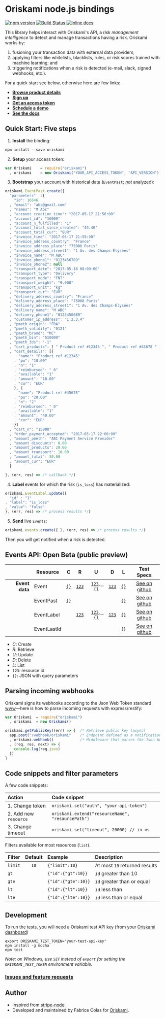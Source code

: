 # Oriskami node.js bindings 
[![npm version](https://badge.fury.io/js/oriskami.svg)](https://badge.fury.io/js/oriskami)
[![Build Status](https://travis-ci.org/oriskami/oriskami-node.png?branch=master)](https://travis-ci.org/oriskami/oriskami-node)
[![Inline docs](http://inch-ci.org/github/oriskami/oriskami-node.svg?branch=master)](http://inch-ci.org/github/oriskami/oriskami-node)
 

This library helps interact with Oriskami's API, a *risk management intelligence* 
to detect and manage transactions having a risk. Oriskami works by:
1. fusioning your transaction data with external data providers; 
2. applying filters like whitelists, blacklists, rules, or risk scores trained with machine learning; and
3. triggering notifications when a risk is detected (e-mail, slack, signed webhooks, etc.). 

For a quick start see below, otherwise here are few links:
- [**Browse product details**](https://www.oriskami.com/shop)
- [**Sign up**](https://www.oriskami.com/signup)
- [**Get an access token**](https://my.oriskami.com/)
- [**Schedule a demo**](https://www.oriskami.com/shop/schedule-demo)
- [**See the docs**](https://www.oriskami.com/docs)

## Quick Start: Five steps 

1. **Install** the binding:
```js
npm install --save oriskami
```

2. **Setup** your access token:
```js
var Oriskami    = require("oriskami")
  , oriskami    = new Oriskami("YOUR_API_ACCESS_TOKEN", "API_VERSION")
```

3. **Bootstrap** your account with historical data (`EventPast`; *not* analyzed): 
```js
oriskami.EventPast.create({
  "parameters"  :{
    "id": 16646 
  , "email": "abc@gmail.com"
  , "names": "M Abc"
  , "account_creation_time": "2017-05-17 21:50:00"
  , "account_id": "10000"
  , "account_n_fulfilled": "1"
  , "account_total_since_created": "49.40"
  , "account_total_cur": "EUR"
  , "invoice_time": "2017-05-17 21:55:00"
  , "invoice_address_country": "France"
  , "invoice_address_place": "75008 Paris"
  , "invoice_address_street1": "1 Av. des Champs-Élysées"
  , "invoice_name": "M ABC"
  , "invoice_phone1": "0123456789"
  , "invoice_phone2": null
  , "transport_date": "2017-05-18 08:00:00"
  , "transport_type": "Delivery"
  , "transport_mode": "TNT"
  , "transport_weight": "9.000"
  , "transport_unit": "kg"
  , "transport_cur": "EUR"
  , "delivery_address_country": "France"
  , "delivery_address_place": "75008 Paris"
  , "delivery_address_street1": "1 Av. des Champs-Élysées"
  , "delivery_name": "M ABC"
  , "delivery_phone1": "0123450689"
  , "customer_ip_address": "1.2.3.4"
  , "pmeth_origin": "FRA"
  , "pmeth_validity": "0121"
  , "pmeth_brand": "MC"
  , "pmeth_bin": "510000"
  , "pmeth_3ds": "-1"
  , "cart_products": [ " Product ref #12345 ", " Product ref #45678 " ]
  , "cart_details": [{
      "name": "Product ref #12345"
    , "pu": "10.00"
    , "n": "1"
    , "reimbursed": " 0"
    , "available": "1"
    , "amount": "10.00"
    , "cur": "EUR"
    }, {
      "name": "Product ref #45678"
    , "pu": "20.00"
    , "n": "2"
    , "reimbursed": " 0"
    , "available": "1"
    , "amount": "40.00"
    , "cur": "EUR"
    }]
  , "cart_n": "15000"
  , "order_payment_accepted": "2017-05-17 22:00:00"
  , "amount_pmeth": "ABC Payment Service Provider"
  , "amount_discounts": 0.00
  , "amount_products": 20.00
  , "amount_transport": 10.00
  , "amount_total": 30.00
  , "amount_cur": "EUR"
  }

}, (err, res) => /* callback */)
```

4. **Label** events for which the risk (`is_loss`) has materialized: 
```js
oriskami.EventLabel.update({
  "id" : "1"
, "label": "is_loss"
, "value": "false" 
}, (err, res) => /* process results */)
```

5. **Send** live `Events`:
```js
oriskami.events.create({ }, (err, res) => /* process results */)
```
Then you will get notified when a risk is detected.

## Events API: Open Beta (public preview) 

|               | Resource                | C | R | U | D | L     | Test Specs |
|--------------:| ----------------------- |:-:|:-:|:-:|:-:|:-----:|:-------:|
| **Event data**| Event                   | [`{}`](https://oriskami.com/docs/nodejs#create_event)| [`123`](https://oriskami.com/docs/nodejs#retrieve_event) | [`123, {}`](https://oriskami.com/docs/nodejs#update_event) | [`123`](https://oriskami.com/docs/nodejs#delete_event) | [`{}`](https://oriskami.com/docs/nodejs#list_event) | [See on github](https://github.com/oriskami/oriskami-node/blob/master/test/Resources/Event/spec.js) | 
|               | EventPast               | [`{}`](https://oriskami.com/docs/nodejs#create_eventpast)|  |  |  | [`{}`](https://oriskami.com/docs/nodejs#list_eventpast) | [See on github](https://github.com/oriskami/oriskami-node/blob/master/test/Resources/EventPast/spec.js) | 
|               | EventLabel              | | [`123`](https://oriskami.com/docs/nodejs#retrieve_eventlabel) | [`123, {}`](https://oriskami.com/docs/nodejs#update_eventlabel) | [`123`](https://oriskami.com/docs/nodejs#delete_eventlabel) | [`{}`](https://oriskami.com/docs/nodejs#list_eventlabel) | [See on github](https://github.com/oriskami/oriskami-node/blob/master/test/Resources/EventLabel/spec.js)| 
|               | EventLastId             |  |  |  |  | [`{}`](https://oriskami.com/docs/nodejs#list_eventlastid) | [See on github](https://github.com/oriskami/oriskami-node/blob/master/test/Resources/EventLastId/spec.js)| 

+ *C*: Create
+ *R*: Retrieve
+ *U*: Update
+ *D*: Delete
+ *L*: List
+ `123`: resource id 
+ `{}`: JSON with query parameters

## Parsing incoming webhooks

Oriskami signs its webhooks according to the Json Web Token standard [www](https://jwt.io/)—here is 
how to parse incoming requests with express/restify: 

```js
var Oriskami  = require("oriskami")
  , oriskami  = new Oriskami()

oriskami.getPublicKey((err) => {  /* Retrieve public key (async)                */ 
  app.post("/webhook/oriskami"    /* Endpoint defined as a notification         */
  , oriskami.webhook()            /* Middleware that parses the Json Web Tokens */
  , (req, res, next) => {
    console.log(req.json)
  })
}
```

## Code snippets and filter parameters

A few code snippets:

| Action | Code snippet |
|:------------|:-----|
| 1. Change token | `oriskami.set("auth", "your-api-token")` | 
| 2. Add new `resource` | `oriskami.extend("resourceName", "resourcePath")` | 
| 3. Change timeout | `oriskami.set("timeout", 20000) // in ms` | 

Filters available for most resources (`list`).

| Filter        | Default | Example             | Description                   |
| ------------- |:-------:|:--------------------|:------------------------------|
| `limit`       | `10`    | `{"limit":10}`      | At most `10` returned results |
| `gt`          |         | `{"id":{"gt":10}}`  | `id` greater than 10          |
| `gte`         |         | `{"id":{"gte":10}}` | `id` greater than or equal    |
| `lt`          |         | `{"id":{"lt":10}}`  | `id` less than                |
| `lte`         |         | `{"id":{"lte":10}}` | `id` less than or equal       |

## Development

To run the tests, you will need a Oriskami test API key (from your [Oriskami dashboard](https://my.oriskami.com))

```
export ORISKAMI_TEST_TOKEN="your-test-api-key"
npm install -g mocha
npm test
```
*Note: on Windows, use `SET` instead of `export` for setting the `ORISKAMI_TEST_TOKEN` environment variable.*

### [Issues and feature requests](https://github.com/oriskami/oriskami-node/issues)

## Author

- Inspired from [stripe-node](https://github.com/stripe/stripe-node). 
- Developed and maintained by Fabrice Colas for [Oriskami](https://www.oriskami.com). 
